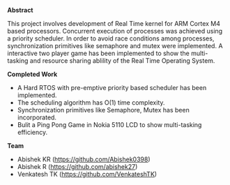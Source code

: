 **Abstract**

This project involves development of Real Time kernel for ARM Cortex M4 based processors. Concurrent execution of processes was achieved using a priority scheduler. In order to avoid race conditions among processes, synchronization primitives like semaphore and mutex were implemented. A interactive two player game  has been implemented to show the multi-tasking and resource sharing ablility of the Real Time Operating System. 

**Completed Work**

* A Hard RTOS with pre-emptive priority based scheduler has been implemented.
* The scheduling algorithm has O(1) time complexity.
* Synchronization primitives like Semaphore, Mutex has been incorporated. 
* Bulit a Ping Pong Game in Nokia 5110 LCD to show multi-tasking efficiency.

**Team**

* Abishek KR (https://github.com/Abishek0398)
* Abishek R  (https://github.com/abishek27)
* Venkatesh TK (https://github.com/VenkateshTK)
